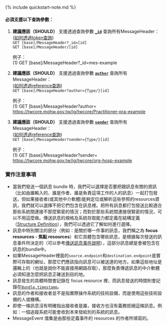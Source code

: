 {% include quickstart-note.md %}

#### 必須支援以下查詢參數： 

1. **建議應該（SHOULD）** 支援透過查詢參數 **[`_id`](SearchParameter-MessageHeader-id.html)** 查詢所有MessageHeader：                
    ([如何透過token查詢](http://hl7.org/fhir/R4/search.html#token))   
    `GET [base]/MessageHeader?_id=[id]`  
    `GET [base]/MessageHeader/[id]`

    例子：  
      (1) GET [base]/MessageHeader?_id=mes-example  

2. **建議應該（SHOULD）** 支援透過查詢參數 **[`author`](SearchParameter-MessageHeader-author.html)** 查詢所有MessageHeader：               
    ([如何透過reference查詢](http://hl7.org/fhir/R4/search.html#reference))    
    `GET [base]/MessageHeader?author={Type/}[id]`  

    例子：  
      (1) GET [base]/MessageHeader?author= https://twcore.mohw.gov.tw/ig/twcore/Practitioner-pra-example


3. **建議應該（SHOULD）** 支援透過查詢參數 **[`sender`](SearchParameter-MessageHeader-sender.html)** 查詢所有MessageHeader：           
    ([如何透過reference查詢](http://hl7.org/fhir/R4/search.html#reference))   
   `GET [base]/MessageHeader?sender={Type/}[id]`  
    
	例子：    
		(1) GET [base]/MessageHeader?sender= https://twcore.mohw.gov.tw/ig/twcore/org-hosp-example

### 實作注意事項

* 當我們發送一個訊息 bundle 時，我們可以選擇是否要把跟訊息有關的資訊（比如由誰輸入的、誰是作者、誰是負責這項工作的人的訊息）一起打包發送，但如果接收者(或其他中介軟體)能夠定位或解析這些參照的resources資訊，我們就可以選擇不把它們包含在訊息裡。把所有訊息都打包發送比較適合那些系統間連接不那麼緊密的情況；而對於那些系統間連接很緊密的情況，可以不用這麼做。傳送訊息的規格及系統存取能力都定義在結構定義（[Structure Definition](https://hl7.org/fhir/R4/structuredefinition.html)），我們可以透過它了解如何進行選擇。
* 訊息中特別關注的部分（例如：是關於哪一件事的訊息，我們稱之為 **focus resources - 焦點 resources**）和它具體包含哪些訊息，是根據每次發送的訊息事件所決定的（可以參考[傳送訊息事件說明](https://hl7.org/fhir/R4/messaging.html#events)），這部分訊息總是會被包含在訊息的bundle中。
* 如果MessageHeader裡面的<code>source.endpoint</code>和<code>destination.endpoint</code>是實際可存取的網址，那麼它們應該指向訊息可以被送達的地方。如果這些地址是邏輯上的（也就是說你不能直接用網路存取），那麼負責傳遞訊息的中介軟體必須知道怎麼把訊息正確送到目的地。
* 訊息發生的具體時間會記錄在 focus resource 裡，而訊息發送的時間則會記錄在[<code>Bundle.timestamp</code>](https://hl7.org/fhir/R4/bundle-definitions.html#Bundle.timestamp)。
* 訊息的作者和接收者並不是指實際操作系統的技術設備，而是使用這些技術設備的人或機構。
* 即使一條訊息沒有明確指出接收者是誰，接收方也沒有義務拒絕這條訊息。例如：一個追蹤系統可能會收到本來發給別的系統的訊息。
* MessageEvent 值集是由那些定義事件的 resources 的作者所填寫的。